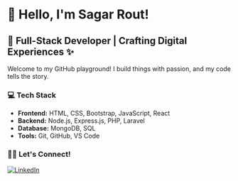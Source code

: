  # 👋 Hello, I'm Sagar Rout!

  ## 🚀 Full-Stack Developer | Crafting Digital Experiences ✨

  Welcome to my GitHub playground! I build things with passion, and my code tells the story.

  ### 💻 Tech Stack

  - **Frontend:** HTML, CSS, Bootstrap, JavaScript, React
  - **Backend:** Node.js, Express.js, PHP, Laravel
  - **Database:** MongoDB, SQL
  - **Tools:** Git, GitHub, VS Code

  ### 👯‍♂️ Let's Connect!
 
[<img src="https://img.icons8.com/color/48/000000/linkedin.png" alt="LinkedIn">](www.linkedin.com/in/sagar-rout-468986251)

